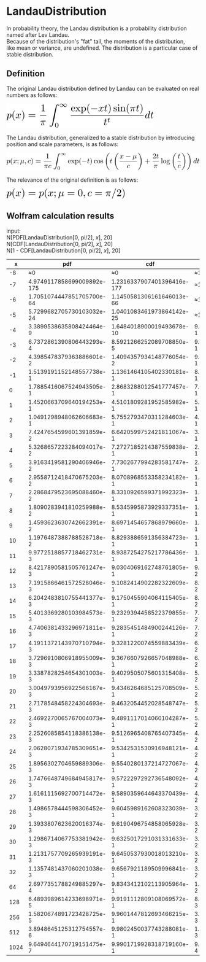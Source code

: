 # LandauDistribution

In probability theory, the Landau distribution is a probability distribution named after Lev Landau.  
Because of the distribution's "fat" tail, the moments of the distribution,  
like mean or variance, are undefined. The distribution is a particular case of stable distribution.

## Definition

The original Landau distribution defined by Landau can be evaluated on real numbers as follows:

![define origin](https://github.com/tk-yoshimura/LandauDistribution/blob/main/figures/define_origin.svg)

The Landau distribution, generalized to a stable distribution by introducing position and scale parameters, is as follows:

![define stabledist](https://github.com/tk-yoshimura/LandauDistribution/blob/main/figures/define_stabledist_generalized.svg)

The relevance of the original definition is as follows:

![define relevance](https://github.com/tk-yoshimura/LandauDistribution/blob/main/figures/define_relevance.svg)

## Wolfram calculation results

input:  
N&#91;PDF&#91;LandauDistribution&#91;0, pi/2&#93;, *x*&#93;, 20&#93;  
N&#91;CDF&#91;LandauDistribution&#91;0, pi/2&#93;, *x*&#93;, 20&#93;  
N&#91;1 - CDF&#91;LandauDistribution&#91;0, pi/2&#93;, *x*&#93;, 20&#93;

|x|pdf|cdf|1-cdf|
|----|----|----|----|
|-8|&asymp;0|&asymp;0|&asymp;1|
|-7|4.9749117858699009892e-175|1.2316337907401396416e-177|&asymp;1|
|-6|1.7051074447851705700e-64|1.1450581306161646013e-66|&asymp;1|
|-5|5.7299682705730103032e-24|1.0401083461973864142e-25|&asymp;1|
|-4|3.3899538635808424464e-9|1.6484018900019493678e-10|9.9999999983515981100e-1|
|-3|6.7372861390806443293e-4|8.5921266252089708850e-5|9.9991407873374791029e-1|
|-2|4.3985478379363886601e-2|1.4094357934148776054e-2|9.8590564206585122395e-1|
|-1|1.5139191152148557738e-1|1.1361464105402330181e-1|8.8638535894597669819e-1|
|0|1.7885416067524943505e-1|2.8683288012541777457e-1|7.1316711987458222543e-1|
|1|1.4520663709640194253e-1|4.5101809281952585982e-1|5.4898190718047414017e-1|
|2|1.0491298948062606683e-1|5.7552793470311284603e-1|4.2447206529688715397e-1|
|3|7.4247654599601391859e-2|6.6420599752421811067e-1|3.3579400247578188932e-1|
|4|5.3268657223284094017e-2|7.2727185214387559838e-1|2.7272814785612440162e-1|
|5|3.9163419581290406946e-2|7.7302677994283581747e-1|2.2697322005716418253e-1|
|6|2.9558712418470675203e-2|8.0708968553358234182e-1|1.9291031446641765818e-1|
|7|2.2868479523695088460e-2|8.3310926599371992323e-1|1.6689073400628007676e-1|
|8|1.8090283941810259988e-2|8.5345995873929337351e-1|1.4654004126070662649e-1|
|9|1.4593623630742662391e-2|8.6971454657868979660e-1|1.3028545342131020340e-1|
|10|1.1976487388788528718e-2|8.8293886591356384723e-1|1.1706113408643615276e-1|
|11|9.9772518857718462731e-3|8.9387254275217786436e-1|1.0612745724782213564e-1|
|12|8.4217890581505761247e-3|9.0304069162748761805e-1|9.6959308372512381944e-2|
|13|7.1915866461572528046e-3|9.1082414902282322609e-1|8.9175850977176773907e-2|
|14|6.2042483810755441377e-3|9.1750455904064115405e-1|8.2495440959358845950e-2|
|15|5.4013369280103984573e-3|9.2329394458522379855e-1|7.6706055414776201447e-2|
|16|4.7406381433296971811e-3|9.2835451484900244126e-1|7.1645485150997558734e-2|
|17|4.1911372143970710794e-3|9.3281220074559883439e-1|6.7187799254401165610e-2|
|18|3.7296910806918955009e-3|9.3676607926657048988e-1|6.3233920733429510114e-2|
|19|3.3387828254654301003e-3|9.4029505075601315408e-1|5.9704949243986845920e-2|
|20|3.0049793956922566167e-3|9.4346264685125708509e-1|5.6537353148742914908e-2|
|21|2.7178548458224304693e-3|9.4632054452028548747e-1|5.3679455479714512530e-2|
|22|2.4692270065767004073e-3|9.4891117014060104287e-1|5.1088829859398957128e-2|
|23|2.2526085854118386138e-3|9.5126965408765407345e-1|4.8730345912345926547e-2|
|24|2.0628071934785309651e-3|9.5342531530916948121e-1|4.6574684690830518785e-2|
|25|1.8956302704659889306e-3|9.5540280137214727067e-1|4.4597198627852729332e-2|
|26|1.7476648749684945817e-3|9.5722297292736548092e-1|4.2777027072634519077e-2|
|27|1.6161115692700714472e-3|9.5890359644643370439e-1|4.1096403553566295607e-2|
|28|1.4986578444598306452e-3|9.6045989162608323039e-1|3.9540108373916769605e-2|
|29|1.3933807623620016374e-3|9.6190496754858065928e-1|3.8095032451419340717e-2|
|30|1.2986714067753381942e-3|9.6325017291031331633e-1|3.6749827089686683664e-2|
|31|1.2131757709265939191e-3|9.6450537930018013210e-1|3.5494620699819867895e-2|
|32|1.1357481437060201038e-3|9.6567921189509996841e-1|3.4320788104900031593e-2|
|64|2.6977351788249885297e-4|9.8343412102113905964e-1|1.6565878978860940353e-2|
|128|6.4893989614233698971e-5|9.9191112809108069572e-1|8.0888719089193042815e-3|
|256|1.5820674891723428725e-5|9.9601447812693466215e-1|3.9855218730653378497e-3|
|512|3.8948645125312754557e-6|9.9802450037743288081e-1|1.9754996225671191844e-3|
|1024|9.6494644170719151475e-7|9.9901719928318719160e-1|9.8280071681280839681e-4|